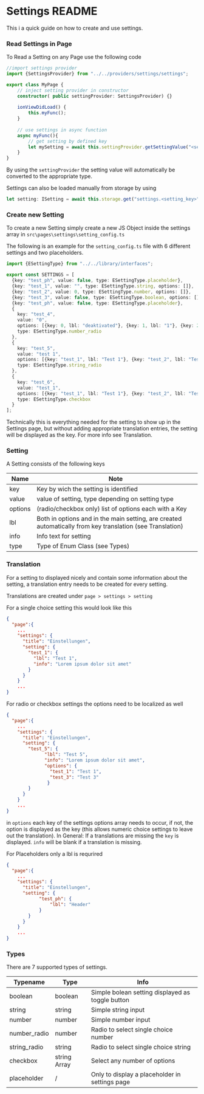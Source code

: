 # Settings README

This i a quick guide on how to create and use settings.

### Read Settings in Page

To Read a Setting on any Page use the following code

```typescript
//import settings provider
import {SettingsProvider} from "../../providers/settings/settings";

export class MyPage {
    // inject setting provider in constructor
    constructor( public settingProvider: SettingsProvider) {}
    
    ionViewDidLoad() {
        this.myFunc();
    }
	
    // use settings in async function
    async myFunc(){
        // get setting by defined key
        let mySetting = await this.settingProvider.getSettingValue("<setting_key>");
    }
}
```

By using the `settingProvider` the setting value will automatically be converted to the appropriate type.

Settings can also be loaded manually from storage by using

```typescript
let setting: ISetting = await this.storage.get("settings.<setting_key>");
```

### Create new Setting

To create a new Setting simply create a new JS Object inside the settings array in `src\pages\settings\setting_config.ts`

The following is an example for the `setting_config.ts` file with 6 different settings and two placeholders.

```typescript
import {ESettingType} from "../../library/interfaces";

export const SETTINGS = [
  {key: "test_ph", value: false, type: ESettingType.placeholder},
  {key: "test_1", value: "", type: ESettingType.string, options: []},
  {key: "test_2", value: 0, type: ESettingType.number, options: []},
  {key: "test_3", value: false, type: ESettingType.boolean, options: []},
  {key: "test_ph", value: false, type: ESettingType.placeholder},
  {
    key: "test_4",
    value: "0",
    options: [{key: 0, lbl: "deaktivated"}, {key: 1, lbl: "1"}, {key: 2, lbl: "2"}],
    type: ESettingType.number_radio
  },
  {
    key: "test_5",
    value: "test 1",
    options: [{key: "test_1", lbl: "Test 1"}, {key: "test_2", lbl: "Test 2"}, {key: "test_3", lbl: "Test 3"}],
    type: ESettingType.string_radio
  },
  {
    key: "test_6",
    value: "test_1",
    options: [{key: "test_1", lbl: "Test 1"}, {key: "test_2", lbl: "Test 2"}, {key: "test_3", lbl: "Test 3"}],
    type: ESettingType.checkbox
  }
];

```

Technically this is everything needed for the setting to show up in the Settings page, but without adding appropriate translation entries, the setting will be displayed as the key. For more info see Translation.

### Setting

A Setting consists of the following keys

| Name    | Note                                                         |
| ------- | ------------------------------------------------------------ |
| key     | Key by wich the setting is identified                        |
| value   | value of setting, type depending on setting type             |
| options | (radio/checkbox only) list of options each with a Key        |
| lbl     | Both in options and in the main setting, are created automatically from key translation (see Translation) |
| info    | Info text for setting                                        |
| type    | Type of Enum Class (see Types)                               |

### Translation

For a setting to displayed nicely and contain some information about the setting, a translation entry needs to be created for every setting.

Translations are created under `page > settings > setting`

For a single choice setting this would look like this

```json
{
  "page":{
    ...
    "settings": {
      "title": "Einstellungen",
      "setting": {
        "test_1": {
          "lbl": "Test 1",
          "info": "Lorem ipsum dolor sit amet"
        }
      }
    }
	...
}
```

For radio or checkbox settings the options need to be localized as well

```json
{
  "page":{
    ...
    "settings": {
      "title": "Einstellungen",
      "setting": {
        "test_5": {
              "lbl": "Test 5",
              "info": "Lorem ipsum dolor sit amet",
              "options": {
              	"test_1": "Test 1",
              	"test_3": "Test 3"
          	   }
        }
      }
    }
	...
}
```

in `options` each key of the settings options array needs to occur, if not, the option is displayed as the key (this allows numeric choice settings to leave out the translation). In General: If a translations are missing the `key` is displayed. `info` will be blank if a translation is missing.

For Placeholders only a lbl is requrired

```json
{
  "page":{
    ...
    "settings": {
      "title": "Einstellungen",
      "setting": {
        	"test_ph": {
          		"lbl": "Header"
        	}
        }
      }
    }
	...
}
```

### Types

There are 7 supported types of settings.

| Typename     | Type         | Info                                             |
| ------------ | ------------ | ------------------------------------------------ |
| boolean      | boolean      | Simple bolean setting displayed as toggle button |
| string       | string       | Simple string input                              |
| number       | number       | Simple number input                              |
| number_radio | number       | Radio to select single choice number             |
| string_radio | string       | Radio to select single choice string             |
| checkbox     | string Array | Select any number of options                     |
| placeholder  | /            | Only to display a placeholder in settings page   |
















